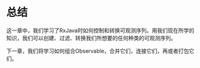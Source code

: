 # 总结

这一章中，我们学习了RxJava时如何控制和转换可观测序列。用我们现在所学的知识，我们可以创建、过滤、转换我们所想要的任何种类的可观测序列。

下一章，我们将学习如何组合Observable，合并它们，连接它们，再或者打包它们。